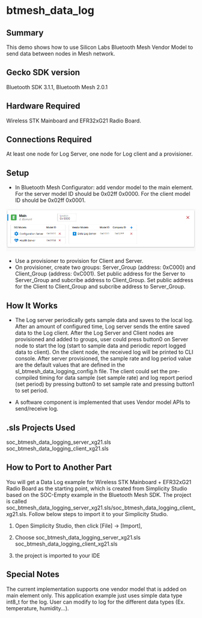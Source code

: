 # btmesh_data_log #

## Summary ##

This demo shows how to use Silicon Labs Bluetooth Mesh Vendor Model to send data between nodes in Mesh network.

## Gecko SDK version ##

Bluetooth SDK 3.1.1, Bluetooth Mesh 2.0.1

## Hardware Required ##

Wireless STK Mainboard and EFR32xG21 Radio Board. 

## Connections Required ##

At least one node for Log Server, one node for Log client and a provisioner.

## Setup ##

- In Bluetooth Mesh Configurator: add vendor model to the main element.
		For the server model ID should be 0x02ff 0x0000.
		For the client model ID should be 0x02ff 0x0001.

![Model_Config](doc/Model_Config.png)

- Use a provisioner to provision for Client and Server.
- On provisioner, create two groups: Server_Group (address: 0xC000) and Client_Group (address: 0xC001).
		Set public address for the Server to Server_Group and subcribe address to Client_Group.
		Set public address for the Client to Client_Group and subcribe address to Server_Group.
	
## How It Works ##

- The Log server periodically gets sample data and saves to the local log. After an amount of configured time, Log server sends the entire saved data to the Log client.
After the Log Server and Client nodes are provisioned and added to groups, user could press button0 on Server node to start the log (start to sample data and periodic report logged data to client).
On the client node, the received log will be printed to CLI console. After server provisioned, the sample rate and log period value are the default values that are defined in the sl_btmesh_data_logging_config.h file.
The client could set the pre-compiled timing for data sample (set sample rate) and log report period (set period) by pressing button0 to set sample rate and pressing button1 to set period.

- A software component is implemented that uses Vendor model APIs to send/receive log.

## .sls Projects Used ##

soc_btmesh_data_logging_server_xg21.sls
soc_btmesh_data_logging_client_xg21.sls

## How to Port to Another Part ##

You will get a Data Log example for Wireless STK Mainboard + EFR32xG21 Radio Board as the starting point, which is created from Simplicity Studio based on the SOC-Empty example in the Bluetooth Mesh SDK. The project is called soc_btmesh_data_logging_server_xg21.sls/soc_btmesh_data_logging_client_xg21.sls. Follow below steps to import it to your Simplicity Studio.

1)   Open Simplicity Studio, then click [File] -> [Import], 

2)   Choose soc_btmesh_data_logging_server_xg21.sls
            soc_btmesh_data_logging_client_xg21.sls

3)   the project is imported to your IDE

## Special Notes ##

The current implementation supports one vendor model that is added on main element only.
This application example just uses simple data type int8_t for the log. User can modify to log for the different data types (Ex. temperature, humidity...).
